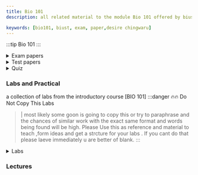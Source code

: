 ```yaml
---
title: Bio 101  
description: all related material to the module Bio 101 offered by biust  

keywords: [bio101, biust, exam, paper,desire chingwaru]
---
```

:::tip Bio 101
:::






<details>
<summary>Exam papers </summary>

### Main exams 📝
> - [2016 exam](https://drive.google.com/file/d/1ImXXplm9RxaTjQrs4oO-1KiYZ5sgmmU9/view?usp=drive_link)  
> - [2018 exam](https://drive.google.com/file/d/1s_zxyvdkh8MIGflfcr6V6lnbradwDgu-/view?usp=drive_link)  
> - [2015 exam ](https://drive.google.com/file/d/1Rr9S_TXlp5FInaiwi1QYkDd-0uZh3FGX/view?usp=drive_link)
> - [2016 exam ](https://drive.google.com/file/d/1bePHvQZGos5_H4Id-5FNqoUh-g2DQLVr/view?usp=drive_link)
> - [2019 Exam](https://drive.google.com/file/d/14nAawkogyZZ29gnCN2xI1OdH3BUglQok/view?usp=drive_link)
> - [2023 exam ](https://drive.google.com/file/d/1fvO_kfc_m--BZYx490w6x_2xTEDHo6MJ/view?usp=drive_link)

### Supplementary exams🚩
> - [2016 Supplementary Exam](https://drive.google.com/file/d/1idv5-4wKflhLJm50uVCR4lVm2HSwMSFf/view?usp=drive_link)
> - [2023 exam ](https://drive.google.com/file/d/110vllbDghuAxkx0x-RcWzCQ9lxzrvRGw/view?usp=drive_link)
> - [2016 exam](https://drive.google.com/file/d/1FO0YdITRDSNcLaIzHatZMJB2mpfV7bqa/view?usp=drive_link)
</details>

<details>
<summary>Test papers </summary>

### Main exams 📝
> - [2016 Test 1](https://drive.google.com/file/d/1MoUCRdDOcEj6SPntPxkXNBdX0C44kKYu/view?usp=drive_link)
> - [2017-2018 Test mid-sem ](https://drive.google.com/file/d/1XYzhzwA9lf4cldtDODNaqus5n2UsUpC4/view?usp=drive_link)
> - [2021/2022 Test 1](https://drive.google.com/file/d/1YpC3RTII5W2vExBes7fvFTyWXg7ej0Yf/view?usp=sharing)
> - [2023/2022 RECENT ⌛](https://drive.google.com/file/d/1v6-KA5H1WaOcFk8-A5baXKOZwz9BCA2t/view?usp=drive_link)
</details>

<details>
<summary>Quiz</summary>

> - [Quiz 1](https://drive.google.com/file/d/1pRTJKL7E51xHDsz-v-UyuqE7KIeHnlW1/view?usp=drive_link)
> - [Quiz  2](https://drive.google.com/file/d/12E92V7WVHiY7myeV2R4VXc6bgn1VYo6X/view?usp=drive_link)
> - [Quiz 3](https://drive.google.com/file/d/1vsLgHYgWkigj0hHwuVjnVjda9hMAevWB/view?usp=drive_link)
### Qiuz + Answers ✔
> - [Quiz 2](https://drive.google.com/file/d/1_RFe4hAGlkrizr_2s9JVu21m2kQX_tmm/view?usp=drive_link)

</details>

### Labs and Practical  
a collection of labs from the introductory course [BIO 101]
:::danger 🔥🔥 Do Not Copy This Labs 
   > |  most likely some goon is going to copy this or try to paraphrase  and the chances of similar work  with the exact  same format and words being found will be high. Please  Use this as reference and material to teach ,form ideas and get a strcture for your labs . If you cant do that please laeve immediately u are better of blank.
:::
<details>
<summary> Labs</summary>

### Practicals
> - [Practical 3 the effect of the tempreture and ph V1](https://drive.google.com/file/d/1m1AfSZIrLFBErNQxL07_We-87pARJhuy/view?usp=drive_link)
> - [Practical 3 the effect of the tempreture and ph V2](https://drive.google.com/file/d/1u8tbuvznY_-XWOROYw6DAOOO3LVQIiZ9/view?usp=drive_link)
> - [Practical 7 movement of substances  across  and through  plasma membranes](https://drive.google.com/file/d/1mJWFFrMjUWQAfbsOzgYxbwf36kWJr9Gb/view?usp=drive_link)
> - [Practical 7 variation 2](https://drive.google.com/file/d/1zXn1644OKbUApQTURE1Zf8OcE6PCzhb9/view?usp=drive_link)
</details>



### Lectures

